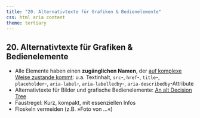 ```yaml
---
title: "20. Alternativtexte für Grafiken & Bedienelemente"
css: html aria content
theme: tertiary
---
```

## 20. Alternativtexte für Grafiken & Bedienelemente

- Alle Elemente haben einen **zugänglichen Namen**, der [auf komplexe Weise zustande kommt](https://www.w3.org/TR/accname-1.1/): u.a. Textinhalt, `src`-, `href`-, `title`-, `placeholder`-, `aria-label`-, `aria-labelledby`-, `aria-describedby`-Attribute
- Alternativtexte für Bilder und grafische Bedienelemente: [An alt Decision Tree](https://www.w3.org/WAI/tutorials/images/decision-tree/)
- Faustregel: Kurz, kompakt, mit essenziellen Infos
- Floskeln vermeiden (z.B. »Foto von …«)
